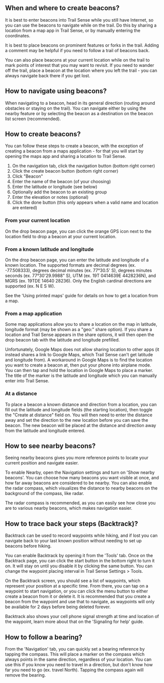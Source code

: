 ## When and where to create beacons?

It is best to enter beacons into Trail Sense while you still have Internet, so you can use the beacons to navigate while on the trail. Do this by sharing a location from a map app in Trail Sense, or by manually entering the coordinates.

It is best to place beacons on prominent features or forks in the trail. Adding a comment may be helpful if you need to follow a trail of beacons back.

You can also place beacons at your current location while on the trail to mark points of interest that you may want to revisit. If you need to wander off the trail, place a beacon at the location where you left the trail - you can always navigate back there if you get lost.

## How to navigate using beacons?

When navigating to a beacon, head in its general direction (routing around obstacles or staying on the trail). You can navigate either by using the nearby feature or by selecting the beacon as a destination on the beacon list screen (recommended).

## How to create beacons?

You can follow these steps to create a beacon, with the exception of creating a beacon from a maps application - for that you will start by opening the maps app and sharing a location to Trail Sense.

1. On the navigation tab, click the navigation button (bottom right corner)
2. Click the create beacon button (bottom right corner)
3. Click "Beacon"
4. Enter the name of the beacon (of your choosing)
5. Enter the latitude or longitude (see below)
6. Optionally add the beacon to an existing group
7. Enter the elevation or notes (optional)
8. Click the done button (this only appears when a valid name and location are entered)

### From your current location

On the drop beacon page, you can click the orange GPS icon next to the location field to drop a beacon at your current location.

### From a known latitude and longitude

On the drop beacon page, you can enter the latitude and longitude of a known location. The supported formats are decimal degrees (ex. -77.508333), degrees decimal minutes (ex. 77°30.5' S), degrees minutes seconds (ex. 77°30'29.9988" S), UTM (ex. 19T 0414639E 4428236N), and MGRS (ex. 19TDE 14640 28236). Only the English cardinal directions are supported (ex. N E S W).

See the 'Using printed maps' guide for details on how to get a location from a map.

### From a map application

Some map applications allow you to share a location on the map in latitude, longitude format (may be shown as a "geo:" share option). If you share a location and Trail Sense appears in the share options, it will then open the drop beacon tab with the latitude and longitude prefilled.

Unfortunately, Google Maps does not allow sharing location to other apps (it instead shares a link to Google Maps, which Trail Sense can't get latitude and longitude from). A workaround in Google Maps is to find the location you want to create a beacon at, then put your phone into airplane mode. You can then tap and hold the location in Google Maps to place a marker. The title of the marker is the latitude and longitude which you can manually enter into Trail Sense.

### At a distance

To place a beacon a known distance and direction from a location, you can fill out the latitude and longitude fields (the starting location), then toggle the "Create at distance" field on. You will then need to enter the distance away and set the direction to the new location before you can save the beacon. The new beacon will be placed at the distance and direction away from the latitude and longitude entered.

## How to see nearby beacons?

Seeing nearby beacons gives you more reference points to locate your current position and navigate easier.

To enable Nearby, open the Navigation settings and turn on 'Show nearby beacons'. You can choose how many beacons you want visible at once, and how far away beacons are considered to be nearby. You can also enable the radar compass, which visualizes the distance to nearby beacons on the background of the compass, like radar.

The radar compass is recommended, as you can easily see how close you are to various nearby beacons, which makes navigation easier.

## How to trace back your steps (Backtrack)?

Backtrack can be used to record waypoints while hiking, and if lost you can navigate back to your last known position without needing to set up beacons before hiking.

You can enable Backtrack by opening it from the 'Tools' tab. Once on the Backtrack page, you can click the start button in the bottom right to turn it on. It will stay on until you disable it by clicking the same button. You can change the waypoint placing interval in Trail Sense Settings > Tools.

On the Backtrack screen, you should see a list of waypoints, which represent your position at a specific time. From there, you can tap on a waypoint to start navigation, or you can click the menu button to either create a beacon from it or delete it. It is recommended that you create a beacon from the waypoint and use that to navigate, as waypoints will only be available for 2 days before being deleted forever.

Backtrack also shows your cell phone signal strength at time and location of the waypoint, learn more about that on the 'Signaling for help' guide.

## How to follow a bearing?

From the 'Navigation' tab, you can quickly set a bearing reference by tapping the compass. This will place a marker on the compass which always points in the same direction, regardless of your location. You can use this if you know you need to travel in a direction, but don't know how far you need to go (ex. travel North). Tapping the compass again will remove the bearing.
